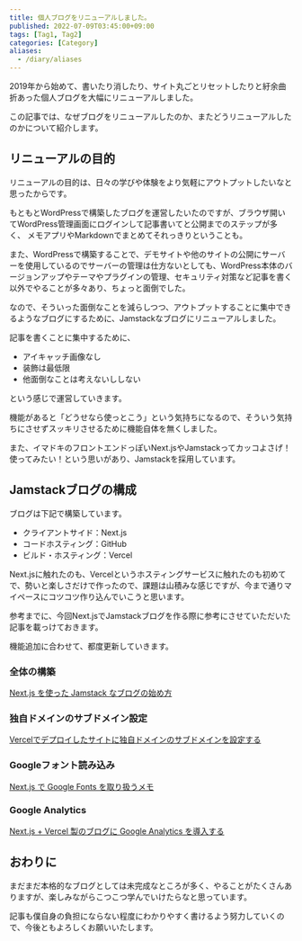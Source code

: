 ```yaml
---
title: 個人ブログをリニューアルしました。
published: 2022-07-09T03:45:00+09:00
tags: [Tag1, Tag2]
categories: [Category]
aliases:
  - /diary/aliases
---
```


2019年から始めて、書いたり消したり、サイト丸ごとリセットしたりと紆余曲折あった個人ブログを大幅にリニューアルしました。

この記事では、なぜブログをリニューアルしたのか、またどうリニューアルしたのかについて紹介します。

## リニューアルの目的

リニューアルの目的は、日々の学びや体験をより気軽にアウトプットしたいなと思ったからです。

もともとWordPressで構築したブログを運営したいたのですが、ブラウザ開いてWordPress管理画面にログインして記事書いてと公開までのステップが多く、
メモアプリやMarkdownでまとめてそれっきりということも。

また、WordPressで構築することで、デモサイトや他のサイトの公開にサーバーを使用しているのでサーバーの管理は仕方ないとしても、WordPress本体のバージョンアップやテーマやプラグインの管理、セキュリティ対策など記事を書く以外でやることが多々あり、ちょっと面倒でした。

なので、そういった面倒なことを減らしつつ、アウトプットすることに集中できるようなブログにするために、Jamstackなブログにリニューアルしました。

記事を書くことに集中するために、

- アイキャッチ画像なし
- 装飾は最低限
- 他面倒なことは考えないししない

という感じで運営していきます。

機能があると「どうせなら使っとこう」という気持ちになるので、そういう気持ちにさせずスッキリさせるために機能自体を無くしました。

また、イマドキのフロントエンドっぽいNext.jsやJamstackってカッコよさげ！使ってみたい！という思いがあり、Jamstackを採用しています。


## Jamstackブログの構成

ブログは下記で構築しています。

- クライアントサイド：Next.js
- コードホスティング：GitHub
- ビルド・ホスティング：Vercel

Next.jsに触れたのも、Vercelというホスティングサービスに触れたのも初めてで、勢いと楽しさだけで作ったので、課題は山積みな感じですが、今まで通りマイペースにコツコツ作り込んでいこうと思います。

参考までに、今回Next.jsでJamstackブログを作る際に参考にさせていただいた記事を載っけておきます。

機能追加に合わせて、都度更新していきます。

### 全体の構築

[Next.js を使った Jamstack なブログの始め方](https://gotohayato.com/content/517/)

### 独自ドメインのサブドメイン設定

[Vercelでデプロイしたサイトに独自ドメインのサブドメインを設定する](https://blog.okaryo.io/20220320-vercel-deploy-with-custom-domain)

### Googleフォント読み込み

[Next.js で Google Fonts を取り扱うメモ](https://qiita.com/dosukoi_man/items/4624de0275a53ba648d3)

### Google Analytics

[Next.js + Vercel 製のブログに Google Analytics を導入する](https://hukurouo.com/articles/2021-02-07-gtag)

## おわりに

まだまだ本格的なブログとしては未完成なところが多く、やることがたくさんありますが、楽しみながらこつこつ学んでいけたらなと思っています。

記事も僕自身の負担にならない程度にわかりやすく書けるよう努力していくので、今後ともよろしくお願いいたします。